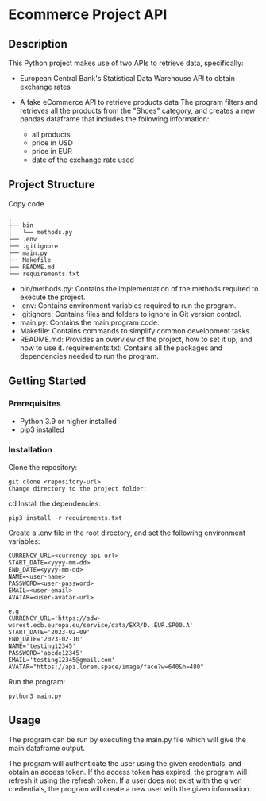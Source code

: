 # Ecommerce Project API
## Description

This Python project makes use of two APIs to retrieve data, specifically:

- European Central Bank's Statistical Data Warehouse API to obtain exchange rates
- A fake eCommerce API to retrieve products data
The program filters and retrieves all the products from the "Shoes" category, and creates a new pandas dataframe that includes the following information:

    - all products
    - price in USD
    - price in EUR
    - date of the exchange rate used

## Project Structure

Copy code
```
.
├── bin
│   └── methods.py
├── .env
├── .gitignore
├── main.py
├── Makefile
├── README.md
└── requirements.txt
```

- bin/methods.py: Contains the implementation of the methods required to execute the project.
- .env: Contains environment variables required to run the program.
- .gitignore: Contains files and folders to ignore in Git version control.
- main.py: Contains the main program code.
- Makefile: Contains commands to simplify common development tasks.
- README.md: Provides an overview of the project, how to set it up, and how to use it.
requirements.txt: Contains all the packages and dependencies needed to run the program.

## Getting Started
### Prerequisites

- Python 3.9 or higher installed
- pip3 installed

### Installation
Clone the repository:
```
git clone <repository-url>
Change directory to the project folder:
``` 
cd <project-folder>
Install the dependencies:
```
pip3 install -r requirements.txt
```

Create a .env file in the root directory, and set the following environment variables:
```
CURRENCY_URL=<currency-api-url>
START_DATE=<yyyy-mm-dd>
END_DATE=<yyyy-mm-dd>
NAME=<user-name>
PASSWORD=<user-password>
EMAIL=<user-email>
AVATAR=<user-avatar-url>

e.g
CURRENCY_URL='https://sdw-wsrest.ecb.europa.eu/service/data/EXR/D..EUR.SP00.A'
START_DATE='2023-02-09'
END_DATE='2023-02-10'
NAME='testing12345'
PASSWORD='abcde12345'
EMAIL='testing12345@gmail.com'
AVATAR="https://api.lorem.space/image/face?w=640&h=480"

```
Run the program:
```
python3 main.py
```
## Usage

The program can be run by executing the main.py file which will give the main dataframe output. 

The program will authenticate the user using the given credentials, and obtain an access token. If the access token has expired, the program will refresh it using the refresh token. If a user does not exist with the given credentials, the program will create a new user with the given information.
